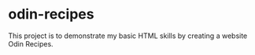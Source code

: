 # odin-recipes
This project is to demonstrate my basic HTML skills by creating
a website Odin Recipes.